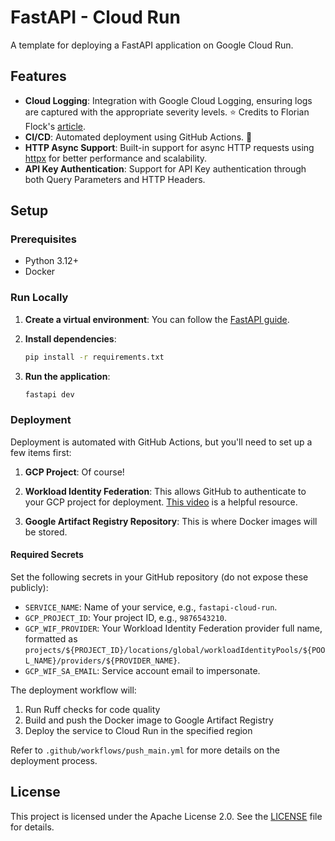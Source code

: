 # FastAPI - Cloud Run

A template for deploying a FastAPI application on Google Cloud Run.

## Features

- **Cloud Logging**: Integration with Google Cloud Logging, ensuring logs are captured with the appropriate severity levels. ⭐ Credits to Florian Flock's [article](https://dev.to/floflock/enable-feature-rich-logging-for-fastapi-on-google-cloud-logging-j3i).
- **CI/CD**: Automated deployment using GitHub Actions. 🚀
- **HTTP Async Support**: Built-in support for async HTTP requests using [httpx](https://github.com/encode/httpx) for better performance and scalability.
- **API Key Authentication**: Support for API Key authentication through both Query Parameters and HTTP Headers.

## Setup

### Prerequisites

- Python 3.12+
- Docker

### Run Locally

1. **Create a virtual environment**: You can follow the [FastAPI guide](https://fastapi.tiangolo.com/virtual-environments/).

2. **Install dependencies**:
   ```bash
   pip install -r requirements.txt
   ```

3. **Run the application**:
   ```bash
   fastapi dev
   ```

### Deployment

Deployment is automated with GitHub Actions, but you'll need to set up a few items first:

1. **GCP Project**: Of course!

2. **Workload Identity Federation**: This allows GitHub to authenticate to your GCP project for deployment. [This video](https://youtu.be/ZgVhU5qvK1M?si=K2r1wz1wAv1FwtJn) is a helpful resource.

3. **Google Artifact Registry Repository**: This is where Docker images will be stored.

#### Required Secrets

Set the following secrets in your GitHub repository (do not expose these publicly):

- `SERVICE_NAME`: Name of your service, e.g., `fastapi-cloud-run`.
- `GCP_PROJECT_ID`: Your project ID, e.g., `9876543210`.
- `GCP_WIF_PROVIDER`: Your Workload Identity Federation provider full name, formatted as `projects/${PROJECT_ID}/locations/global/workloadIdentityPools/${POOL_NAME}/providers/${PROVIDER_NAME}`.
- `GCP_WIF_SA_EMAIL`: Service account email to impersonate.

The deployment workflow will:
1. Run Ruff checks for code quality
2. Build and push the Docker image to Google Artifact Registry
3. Deploy the service to Cloud Run in the specified region

Refer to `.github/workflows/push_main.yml` for more details on the deployment process.

## License

This project is licensed under the Apache License 2.0. See the [LICENSE](LICENSE) file for details.